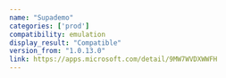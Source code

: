 ```yaml
---
name: "Supademo"
categories: ['prod']
compatibility: emulation
display_result: "Compatible"
version_from: "1.0.13.0"
link: https://apps.microsoft.com/detail/9MW7WVDXWWFH
---
```

